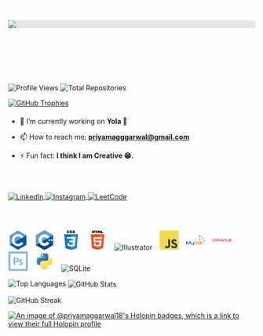 
<h1 align="center" style="color: white;">Hi there! <img style="display: block;-webkit-user-select: none;margin: auto;background-color: hsl(0, 0%, 90%);" src="https://user-images.githubusercontent.com/74038190/241763891-7bb1e704-6026-48f9-8435-2f4d40101348.gif"> I'm Priyam Aggarwal</h1>
<h3 align="center" style="color: white;">Coding is for the mind 🧠, but graphic designing is for the heart ❤️.</h3>

<p align="left">
  <img src="https://komarev.com/ghpvc/?username=priyamaggarwal18&label=Profile%20views&color=8b00ff&style=flat" alt="Profile Views" />
  <img src="https://img.shields.io/badge/Total%20Repos-10-8b00ff" alt="Total Repositories" />
</p>

<div style="display: flex; justify-content: flex-start; margin-bottom: 20px;">
  <a href="https://github.com/ryo-ma/github-profile-trophy" style="margin-right: 20px;">
    <img src="https://github-profile-trophy.vercel.app/?username=priyamaggarwal18&theme=nord" alt="GitHub Trophies" />
  </a>
</div>

- 🔭 I’m currently working on **Yola 🤖**

- 📫 How to reach me: **priyamagggarwal@gmail.com**

- ⚡ Fun fact: **I think I am Creative 😁.**

<h3 align="left" style="color: white;">Connect with me:</h3>
<p align="left">
  <a href="https://linkedin.com/in/priyamaggarwal" target="blank">
    <img align="center" src="https://raw.githubusercontent.com/rahuldkjain/github-profile-readme-generator/master/src/images/icons/Social/linked-in-alt.svg" alt="LinkedIn" height="30" width="40" />
  </a>
  <a href="https://instagram.com/priyamaggarwal18" target="blank">
    <img align="center" src="https://raw.githubusercontent.com/rahuldkjain/github-profile-readme-generator/master/src/images/icons/Social/instagram.svg" alt="Instagram" height="30" width="40" />
  </a>
  <a href="https://www.leetcode.com/priyam08" target="blank">
    <img align="center" src="https://raw.githubusercontent.com/rahuldkjain/github-profile-readme-generator/master/src/images/icons/Social/leet-code.svg" alt="LeetCode" height="30" width="40" />
  </a>
</p>

<h3 align="left" style="color: white;">Languages and Tools:</h3>
<p align="left">
  <img src="https://raw.githubusercontent.com/devicons/devicon/master/icons/c/c-original.svg" alt="C" width="40" height="40" style="margin-right: 10px"/>
  <img src="https://raw.githubusercontent.com/devicons/devicon/master/icons/cplusplus/cplusplus-original.svg" alt="C++" width="40" height="40" style="margin-right: 10px"/>
  <img src="https://raw.githubusercontent.com/devicons/devicon/master/icons/css3/css3-original-wordmark.svg" alt="CSS3" width="40" height="40" style="margin-right: 10px"/>
  <img src="https://raw.githubusercontent.com/devicons/devicon/master/icons/html5/html5-original-wordmark.svg" alt="HTML5" width="40" height="40" style="margin-right: 10px"/>
  <img src="https://www.vectorlogo.zone/logos/adobe_illustrator/adobe_illustrator-icon.svg" alt="Illustrator" width="40" height="40" style="margin-right: 10px"/>
  <img src="https://raw.githubusercontent.com/devicons/devicon/master/icons/javascript/javascript-original.svg" alt="JavaScript" width="40" height="40" style="margin-right: 10px"/>
  <img src="https://raw.githubusercontent.com/devicons/devicon/master/icons/mysql/mysql-original-wordmark.svg" alt="MySQL" width="40" height="40" style="margin-right: 10px"/>
  <img src="https://raw.githubusercontent.com/devicons/devicon/master/icons/oracle/oracle-original.svg" alt="Oracle" width="40" height="40" style="margin-right: 10px"/>
  <img src="https://raw.githubusercontent.com/devicons/devicon/master/icons/photoshop/photoshop-line.svg" alt="Photoshop" width="40" height="40" style="margin-right: 10px"/>
  <img src="https://raw.githubusercontent.com/devicons/devicon/master/icons/python/python-original.svg" alt="Python" width="40" height="40" style="margin-right: 10px"/>
  <img src="https://www.vectorlogo.zone/logos/sqlite/sqlite-icon.svg" alt="SQLite" width="40" height="40" style="margin-right: 10px"/>
</p>

<p><img align="left" src="https://github-readme-stats.vercel.app/api/top-langs?username=priyamaggarwal18&show_icons=true&locale=en&layout=compact&theme=nord" alt="Top Languages" /></p>

<p>&nbsp;<img align="center" src="https://github-readme-stats.vercel.app/api?username=priyamaggarwal18&show_icons=true&locale=en&theme=nord" alt="GitHub Stats" /></p>

<p><img align="center" src="https://github-readme-streak-stats.herokuapp.com/?user=priyamaggarwal18&theme=nord" alt="GitHub Streak" /></p>

[![An image of @priyamaggarwal18's Holopin badges, which is a link to view their full Holopin profile](https://holopin.me/priyamaggarwal18)](https://holopin.io/@priyamaggarwal18)
